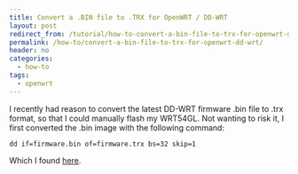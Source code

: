```yaml
---
title: Convert a .BIN file to .TRX for OpenWRT / DD-WRT
layout: post
redirect_from: /tutorial/how-to-convert-a-bin-file-to-trx-for-openwrt-dd-wrt/
permalink: /how-to/convert-a-bin-file-to-trx-for-openwrt-dd-wrt/
header: no
categories:
  - how-to
tags:
  - openwrt
---
```

I recently had reason to convert the latest DD-WRT firmware .bin file to .trx format, so that I could manually flash my WRT54GL. Not wanting to risk it, I first converted the .bin image with the following command:

    dd if=firmware.bin of=firmware.trx bs=32 skip=1

Which I found [here][1].

 [1]: http://www.openlinksys.info/forum/viewthread.php?forum_id=37&thread_id=919
